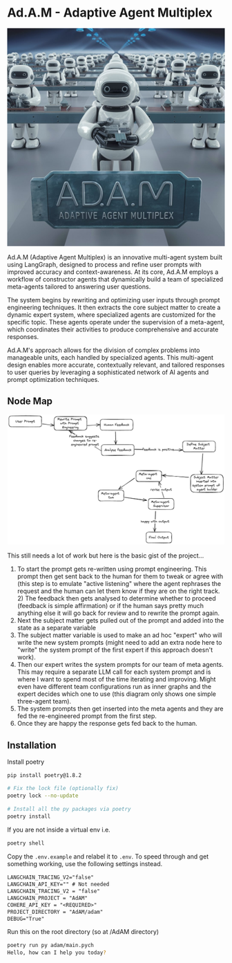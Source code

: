# Ad.A.M - Adaptive Agent Multiplex
![AdAM Cover Image](./ADAM.jpg)

Ad.A.M (Adaptive Agent Multiplex) is an innovative multi-agent system built using LangGraph, designed to process and refine user prompts with improved accuracy and context-awareness. At its core, Ad.A.M employs a workflow of constructor agents that dynamically build a team of specialized meta-agents tailored to answering user questions.

The system begins by rewriting and optimizing user inputs through prompt engineering techniques. It then extracts the core subject matter to create a dynamic expert system, where specialized agents are customized for the specific topic. These agents operate under the supervision of a meta-agent, which coordinates their activities to produce comprehensive and accurate responses.

Ad.A.M's approach allows for the division of complex problems into manageable units, each handled by specialized agents. This multi-agent design enables more accurate, contextually relevant, and tailored responses to user queries by leveraging a sophisticated network of AI agents and prompt optimization techniques.

## Node Map
![AdAM Node Map](./AdAM%20Node%20Map.png)

This still needs a lot of work but here is the basic gist of the project...

1) To start the prompt gets re-written using prompt engineering. This prompt then get sent back to the human for them to tweak or agree with (this step is to emulate "active listening" where the agent rephrases the request and the human can let them know if they are on the right track. 2) The feedback then gets analysed to determine whether to proceed (feedback is simple affirmation) or if the human says pretty much anything else it will go back for review and to rewrite the prompt again.
3) Next the subject matter gets pulled out of the prompt and added into the state as a separate variable
4) The subject matter variable is used to make an ad hoc "expert" who will write the new system prompts (might need to add an extra node here to "write" the system prompt of the first expert if this approach doesn't work).
5) Then our expert writes the system prompts for our team of meta agents. This may require a separate LLM call for each system prompt and is where I want to spend most of the time iterating and improving. Might even have different team configurations run as inner graphs and the expert decides which one to use (this diagram only shows one simple three-agent team).
6) The system prompts then get inserted into the meta agents and they are fed the re-engineered prompt from the first step.
7) Once they are happy the response gets fed back to the human.


## Installation
Install poetry 
```angular2html
pip install poetry@1.8.2
```

```bash
# Fix the lock file (optionally fix)
poetry lock --no-update
```
```bash
# Install all the py packages via poetry
poetry install
```
If you are not inside a virtual env i.e.
```bash
poetry shell
```

Copy the `.env.example` and relabel it to `.env`.
To speed through and get something working, use the following settings instead.
```env
LANGCHAIN_TRACING_V2="false"
LANGCHAIN_API_KEY="" # Not needed 
LANGCHAIN_TRACING_V2 = "false"
LANGCHAIN_PROJECT = "AdAM"
COHERE_API_KEY = "<REQUIRED>" 
PROJECT_DIRECTORY = "AdAM/adam"
DEBUG="True"
```

Run this on the root directory (so at /AdAM directory)
```bash
poetry run py adam/main.pych
Hello, how can I help you today?

```